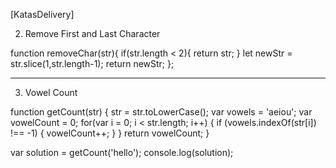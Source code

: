[KatasDelivery]

2. Remove First and Last Character

function removeChar(str){
  if(str.length < 2){
  return str;
  }
    let newStr = str.slice(1,str.length-1);
    return newStr;
};
_______________________________________________________________________________
3. Vowel Count

function getCount(str) {
  str = str.toLowerCase();
  var vowels = 'aeiou';
  var vowelCount = 0;
  for(var i = 0; i < str.length; i++) {
    if (vowels.indexOf(str[i]) !== -1) {
      vowelCount++;
    }
  }
  return vowelCount;
}

var solution = getCount('hello');
console.log(solution);


